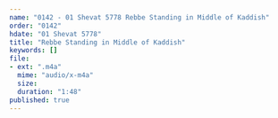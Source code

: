 ```yaml
---
name: "0142 - 01 Shevat 5778 Rebbe Standing in Middle of Kaddish"
order: "0142"
hdate: "01 Shevat 5778"
title: "Rebbe Standing in Middle of Kaddish"
keywords: []
file:
- ext: ".m4a"
  mime: "audio/x-m4a"
  size: 
  duration: "1:48"
published: true
---
```


